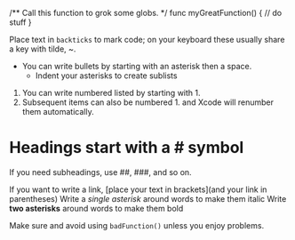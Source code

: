 /**
Call this function to grok some globs.
*/
func myGreatFunction() {
    // do stuff
}


Place text in `backticks` to mark code; on your keyboard these usually share a key with tilde, ~.
* You can write bullets by starting with an asterisk then a space.
    * Indent your asterisks to create sublists
1. You can write numbered listed by starting with 1.
1. Subsequent items can also be numbered 1. and Xcode will renumber them automatically.

# Headings start with a # symbol
If you need subheadings, use ##, ###, and so on.

If you want to write a link, [place your text in brackets](and your link in parentheses)
Write a *single asterisk* around words to make them italic
Write **two asterisks** around words to make them bold


Make sure and avoid using ``badFunction()`` unless you enjoy problems.
